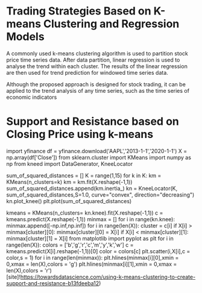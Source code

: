 # Trading Strategies Based on K-means Clustering and Regression Models

A commonly used k-means clustering algorithm is used to partition stock price time series data. After data partition, linear regression is used to analyse
the trend within each cluster. The results of the linear regression are then used for trend prediction for windowed time series data.

 Although the proposed approach is designed for stock trading, it can be applied to the trend analysis of any time series,
such as the time series of economic indicators

# Support and Resistance based on Closing Price using k-means

import yfinance
df = yfinance.download('AAPL','2013-1-1','2020-1-1')
X = np.array(df['Close'])
from sklearn.cluster import KMeans
import numpy as np
from kneed import DataGenerator, KneeLocator
    
sum_of_squared_distances = []
K = range(1,15)
for k in K:
    km = KMeans(n_clusters=k)
    km = km.fit(X.reshape(-1,1))
    sum_of_squared_distances.append(km.inertia_)
kn = KneeLocator(K, sum_of_squared_distances,S=1.0, curve="convex", direction="decreasing")
kn.plot_knee()
plt.plot(sum_of_squared_distances)

kmeans = KMeans(n_clusters= kn.knee).fit(X.reshape(-1,1))
c = kmeans.predict(X.reshape(-1,1))
minmax = []
for i in range(kn.knee):
    minmax.append([-np.inf,np.inf])
for i in range(len(X)):
    cluster = c[i]
    if X[i] > minmax[cluster][0]:
        minmax[cluster][0] = X[i]
    if X[i] < minmax[cluster][1]:
        minmax[cluster][1] = X[i]
from matplotlib import pyplot as plt
for i in range(len(X)):
    colors = ['b','g','r','c','m','y','k','w']
    c = kmeans.predict(X[i].reshape(-1,1))[0]
    color = colors[c]
    plt.scatter(i,X[i],c = color,s = 1)
for i in range(len(minmax)):
    plt.hlines(minmax[i][0],xmin = 0,xmax = len(X),colors = 'g')
    plt.hlines(minmax[i][1],xmin = 0,xmax = len(X),colors = 'r')        
[site]!https://towardsdatascience.com/using-k-means-clustering-to-create-support-and-resistance-b13fdeeba12)
